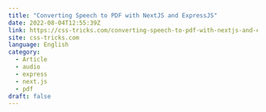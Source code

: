 ```yaml
---
title: "Converting Speech to PDF with NextJS and ExpressJS"
date: 2022-08-04T12:55:39Z
link: https://css-tricks.com/converting-speech-to-pdf-with-nextjs-and-expressjs/?utm_medium=RSS&utm_source=news.12bit.vn
site: css-tricks.com
language: English
category:
  - Article
  - audio
  - express
  - next.js
  - pdf
draft: false
---
```

